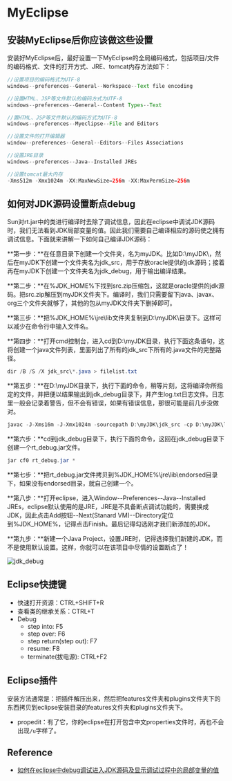 # MyEclipse

## 安装MyEclipse后你应该做这些设置

安装好MyEclipse后，最好设置一下MyEclipse的全局编码格式，包括项目/文件的编码格式、文件的打开方式、JRE、tomcat内存方法如下：

```java
//设置项目的编码格式为UTF-8
windows--preferences--General--Workspace--Text file encoding

//设置HTML、JSP等文件默认的编码方式为UTF-8
windows--preferences--General--Content Types--Text

//置HTML、JSP等文件默认的编码方式为UTF-8
windows--preferences--Myeclipse--File and Editors

//设置文件的打开编辑器
window--preferences--General--Editors--Files Associations

//设置JRE目录
windows--preferences--Java--Installed JREs

//设置tomcat最大内存
-Xms512m -Xmx1024m -XX:MaxNewSize=256m -XX:MaxPermSize=256m
```

## 如何对JDK源码设置断点debug

Sun对rt.jar中的类进行编译时去除了调试信息，因此在eclipse中调试JDK源码时，我们无法看到JDK局部变量的值。因此我们需要自己编译相应的源码使之拥有调试信息。下面就来讲解一下如何自己编译JDK源码：

**第一步：**在任意目录下创建一个文件夹，名为myJDK。比如D:\myJDK\，然后在myJDK下创建一个文件夹名为jdk_src，用于存放oracle提供的jdk源码；接着再在myJDK下创建一个文件夹名为jdk_debug，用于输出编译结果。

**第二步：**在%JDK_HOME%下找到src.zip压缩包，这就是oracle提供的jdk源码。把src.zip解压到myJDK文件夹下。编译时，我们只需要留下java、javax、org三个文件夹就够了，其他的包从myJDK文件夹下删掉即可。

**第三步：**把%JDK_HOME%\jre\lib文件夹复制到D:\myJDK\目录下。这样可以减少在命令行中输入文件名。

**第四步：**打开cmd控制台，进入cd到D:\myJDK目录，执行下面这条语句，这将创建一个java文件列表，里面列出了所有的jdk_src下所有的.java文件的完整路径。

```java
dir /B /S /X jdk_src\*.java > filelist.txt
```

**第五步：**在D:\myJDK目录下，执行下面的命令，稍等片刻，这将编译你所指定的文件，并把便以结果输出到jdk_debug目录下，并产生log.txt日志文件。日志里一般会记录着警告，但不会有错误，如果有错误信息，那很可能是前几步没做对。

```java
javac -J-Xms16m -J-Xmx1024m -sourcepath D:\myJDK\jdk_src -cp D:\myJDK\lib\rt.jar -d D:\myJDK\jdk_debug -g @filelist.txt >> log.txt 2>&1
```

**第六步：**cd到jdk_debug目录下，执行下面的命令，这回在jdk_debug目录下创建一个rt_debug.jar文件。

```java
jar cf0 rt_debug.jar *
```

**第七步：**把rt_debug.jar文件拷贝到%JDK_HOME%\jre\lib\endorsed目录下，如果没有endorsed目录，就自己创建一个。

**第八步：**打开eclipse，进入Window--Preferences--Java--Installed JREs，eclipse默认使用的是JRE，JRE是不具备断点调试功能的，需要换成JDK，因此点击Add按钮--Next(Stanard VM)--Directory定位到%JDK_HOME%，记得点击Finish。最后记得勾选刚才我们新添加的JDK。

**第九步：**新建一个Java Project，设置JRE时，记得选择我们新建的JDK，而不是使用默认设置。这样，你就可以在该项目中尽情的设置断点了！

![jdk_debug](http://wx1.sinaimg.cn/mw690/0065Y1avgy1fdre6lp1urj30f60hpmxo.jpg)

## Eclipse快捷键

* 快速打开资源：CTRL+SHIFT+R
* 查看类的继承关系：CTRL+T
* Debug
  * step into: F5
  * step over: F6
  * step return(step out): F7
  * resume: F8
  * terminate(拔电源): CTRL+F2 

## Eclipse插件

安装方法通常是：把插件解压出来，然后把features文件夹和plugins文件夹下的东西拷贝到eclipse安装目录的features文件夹和plugins文件夹下。

* propedit：有了它，你的eclipse在打开包含中文properties文件时，再也不会出现`/u`字样了。

## Reference

* [如何在eclipse中debug调试进入JDK源码及显示调试过程中的局部变量的值](http://blog.csdn.net/ftp_2014/article/details/51087603)